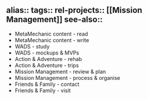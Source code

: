alias::
tags::
rel-projects:: [[Mission Management]]
see-also::
-
- MetaMechanic content - read
- MetaMechanic content - write
- WADS - study
- WADS - mockups & MVPs
- Action & Adventure - rehab
- Action & Adventure - trips
- Mission Management - review & plan
- Mission Management - process & organise
- Friends & Family - contact
- Friends & Family - visit
